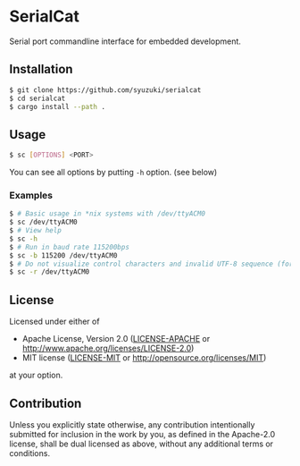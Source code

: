 # SerialCat

Serial port commandline interface for embedded development.

## Installation

```sh
$ git clone https://github.com/syuzuki/serialcat
$ cd serialcat
$ cargo install --path .
```

## Usage

```sh
$ sc [OPTIONS] <PORT>
```

You can see all options by putting `-h` option. (see below)

### Examples

```sh
$ # Basic usage in *nix systems with /dev/ttyACM0
$ sc /dev/ttyACM0
$ # View help
$ sc -h
$ # Run in baud rate 115200bps
$ sc -b 115200 /dev/ttyACM0
$ # Do not visualize control characters and invalid UTF-8 sequence (for pipeline)
$ sc -r /dev/ttyACM0
```

## License

Licensed under either of

 * Apache License, Version 2.0
   ([LICENSE-APACHE](LICENSE-APACHE) or http://www.apache.org/licenses/LICENSE-2.0)
 * MIT license
   ([LICENSE-MIT](LICENSE-MIT) or http://opensource.org/licenses/MIT)

at your option.

## Contribution

Unless you explicitly state otherwise, any contribution intentionally submitted
for inclusion in the work by you, as defined in the Apache-2.0 license, shall be
dual licensed as above, without any additional terms or conditions.
